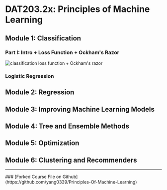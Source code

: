 # DAT203.2x: Principles of Machine Learning

## Module 1: Classification 
### Part I: Intro + Loss Function + Ockham's Razor
![classification loss function + Ockham's razor](https://github.com/yang0339/Microsoft-Professional-Program-Learning-Materials/blob/master/DAT203.2x%20Principles%20of%20Machine%20Learning/Classification_loss_func.jpg)

### Logistic Regression


## Module 2: Regression 

## Module 3: Improving Machine Learning Models
## Module 4: Tree and Ensemble Methods 
## Module 5: Optimization
## Module 6: Clustering and Recommenders

<hr>
### [Forked Course File on Github](https://github.com/yang0339/Principles-Of-Machine-Learning)
